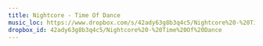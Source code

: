 ```yaml
---
title: Nightcore - Time Of Dance
music_loc: https://www.dropbox.com/s/42ady63g8b3q4c5/Nightcore%20-%20Time%20Of%20Dance?dl=0
dropbox_id: 42ady63g8b3q4c5/Nightcore%20-%20Time%20Of%20Dance
---
```


